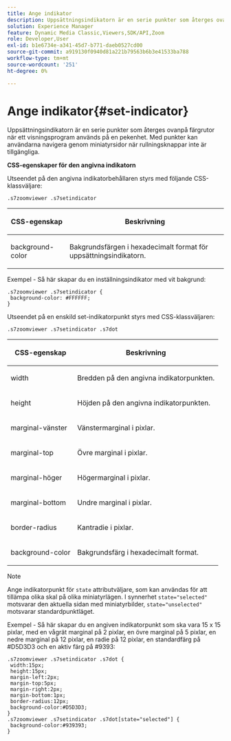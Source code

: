 ```yaml
---
title: Ange indikator
description: Uppsättningsindikatorn är en serie punkter som återges ovanpå färgrutor när ett visningsprogram används på en pekenhet. Med punkter kan användarna navigera genom miniatyrsidor när rullningsknappar inte är tillgängliga.
solution: Experience Manager
feature: Dynamic Media Classic,Viewers,SDK/API,Zoom
role: Developer,User
exl-id: b1e6734e-a341-45d7-b771-daeb0527cd00
source-git-commit: a919130f0940d81a221b79563b6b3e41533ba788
workflow-type: tm+mt
source-wordcount: '251'
ht-degree: 0%

---
```


# Ange indikator{#set-indicator}

Uppsättningsindikatorn är en serie punkter som återges ovanpå färgrutor när ett visningsprogram används på en pekenhet. Med punkter kan användarna navigera genom miniatyrsidor när rullningsknappar inte är tillgängliga.

<!--<a id="section_061E550C1C1D4DB2BD663A898895B38C"></a>-->

**CSS-egenskaper för den angivna indikatorn**

Utseendet på den angivna indikatorbehållaren styrs med följande CSS-klassväljare:

```
.s7zoomviewer .s7setindicator
```

<table id="table_94EE3F5BBE4547C0B4943471CEE7EDE4"> 
 <thead> 
  <tr> 
   <th colname="col1" class="entry"> <p> CSS-egenskap </p> </th> 
   <th colname="col2" class="entry"> <p>Beskrivning </p> </th> 
  </tr> 
 </thead>
 <tbody> 
  <tr> 
   <td colname="col1"> <p> <span class="codeph"> background-color </span> </p> </td> 
   <td colname="col2"> <p>Bakgrundsfärgen i hexadecimalt format för uppsättningsindikatorn. </p> </td> 
  </tr> 
 </tbody> 
</table>

Exempel - Så här skapar du en inställningsindikator med vit bakgrund:

```
.s7zoomviewer .s7setindicator { 
 background-color: #FFFFFF; 
}
```

Utseendet på en enskild set-indikatorpunkt styrs med CSS-klassväljaren:

`.s7zoomviewer .s7setindicator .s7dot`

<table id="table_09B6E232FB94417392D101A7A653BE54"> 
 <thead> 
  <tr> 
   <th colname="col1" class="entry"> <p> CSS-egenskap </p> </th> 
   <th colname="col2" class="entry"> <p>Beskrivning </p> </th> 
  </tr> 
 </thead>
 <tbody> 
  <tr> 
   <td colname="col1"> <p> <span class="codeph"> width </span> </p> </td> 
   <td colname="col2"> <p>Bredden på den angivna indikatorpunkten. </p> </td> 
  </tr> 
  <tr> 
   <td colname="col1"> <p> <span class="codeph"> height </span> </p> </td> 
   <td colname="col2"> <p>Höjden på den angivna indikatorpunkten. </p> </td> 
  </tr> 
  <tr> 
   <td colname="col1"> <p> <span class="codeph"> marginal-vänster </span> </p> </td> 
   <td colname="col2"> <p>Vänstermarginal i pixlar. </p> </td> 
  </tr> 
  <tr> 
   <td colname="col1"> <p> <span class="codeph"> marginal-top </span> </p> </td> 
   <td colname="col2"> <p>Övre marginal i pixlar. </p> </td> 
  </tr> 
  <tr> 
   <td colname="col1"> <p> <span class="codeph"> marginal-höger </span> </p> </td> 
   <td colname="col2"> <p>Högermarginal i pixlar. </p> </td> 
  </tr> 
  <tr> 
   <td colname="col1"> <p> <span class="codeph"> marginal-bottom </span> </p> </td> 
   <td colname="col2"> <p>Undre marginal i pixlar. </p> </td> 
  </tr> 
  <tr> 
   <td colname="col1"> <p> <span class="codeph"> border-radius </span> </p> </td> 
   <td colname="col2"> <p>Kantradie i pixlar. </p> </td> 
  </tr> 
  <tr> 
   <td colname="col1"> <p> <span class="codeph"> background-color </span> </p> </td> 
   <td colname="col2"> <p>Bakgrundsfärg i hexadecimalt format. </p> </td> 
  </tr> 
 </tbody> 
</table>

>[!NOTE]
>
>Ange indikatorpunkt för `state` attributväljare, som kan användas för att tillämpa olika skal på olika miniatyrlägen. I synnerhet `state="selected"` motsvarar den aktuella sidan med miniatyrbilder, `state="unselected"` motsvarar standardpunktläget.

Exempel - Så här skapar du en angiven indikatorpunkt som ska vara 15 x 15 pixlar, med en vågrät marginal på 2 pixlar, en övre marginal på 5 pixlar, en nedre marginal på 12 pixlar, en radie på 12 pixlar, en standardfärg på #D5D3D3 och en aktiv färg på #9393:

```
.s7zoomviewer .s7setindicator .s7dot { 
 width:15px; 
 height:15px; 
 margin-left:2px; 
 margin-top:5px; 
 margin-right:2px; 
 margin-bottom:1px; 
 border-radius:12px; 
 background-color:#D5D3D3;  
} 
.s7zoomviewer .s7setindicator .s7dot[state="selected"] { 
 background-color:#939393;  
}
```
